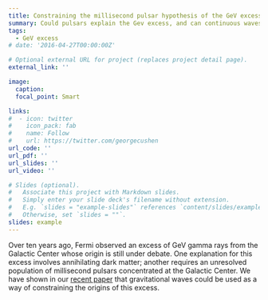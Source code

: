 ```yaml
---
title: Constraining the millisecond pulsar hypothesis of the GeV excess using continuous gravitational waves
summary: Could pulsars explain the Gev excess, and can continuous waves tell us something about it?
tags:
  - GeV excess
# date: '2016-04-27T00:00:00Z'

# Optional external URL for project (replaces project detail page).
external_link: ''

image:
  caption: 
  focal_point: Smart

links:
#  - icon: twitter
#    icon_pack: fab
#    name: Follow
#    url: https://twitter.com/georgecushen
url_code: ''
url_pdf: ''
url_slides: ''
url_video: ''

# Slides (optional).
#   Associate this project with Markdown slides.
#   Simply enter your slide deck's filename without extension.
#   E.g. `slides = "example-slides"` references `content/slides/example-slides.md`.
#   Otherwise, set `slides = ""`.
slides: example
---
```


Over ten years ago, Fermi observed an excess of GeV gamma rays from the Galactic Center whose origin is still under debate. One explanation for this excess involves annihilating dark matter; another requires an unresolved population of millisecond pulsars concentrated at the Galactic Center. We have shown in our [recent paper](https://arxiv.org/abs/2301.10239) that gravitational waves could be used as a way of constraining the origins of this excess.
